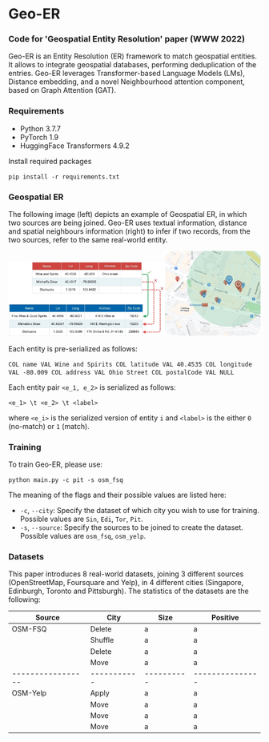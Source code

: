 # Geo-ER
### Code for 'Geospatial Entity Resolution' paper (WWW 2022)

Geo-ER is an Entity Resolution (ER) framework to match geospatial entities. It allows to integrate geospatial databases, performing deduplication of the entries. Geo-ER leverages Transformer-based Language Models (LMs), Distance embedding, and a novel Neighbourhood attention component, based on Graph Attention (GAT).


### Requirements

* Python 3.7.7
* PyTorch 1.9
* HuggingFace Transformers 4.9.2

Install required packages
```
pip install -r requirements.txt
```


### Geospatial ER

The following image (left) depicts an example of Geospatial ER, in which two sources are being joined. Geo-ER uses textual information, distance and spatial neighbours information (right) to infer if two records, from the two sources, refer to the same real-world entity.

<img src="imgs/geo_er_examples.jpg" alt="Example of geospatial ER" width="62%"/><img src="imgs/neighbourhood.jpg" alt="Example of geospatial ER" width="38%"/>

Each entity is pre-serialized as follows:

```
COL name VAL Wine and Spirits COL latitude VAL 40.4535 COL longitude VAL -80.009 COL address VAL Ohio Street COL postalCode VAL NULL
```

Each entity pair ``<e_1, e_2>`` is serialized as follows:

```
<e_1> \t <e_2> \t <label>
```
where ``<e_i>`` is the serialized version of entity ``i`` and ``<label>`` is the either ``0`` (no-match) or ``1`` (match).

### Training

To train Geo-ER, please use:

```
python main.py -c pit -s osm_fsq
```

The meaning of the flags and their possible values are listed here:
* ``-c``, ``--city``: Specify the dataset of which city you wish to use for training. Possible values are ``Sin``, ``Edi``, ``Tor``, ``Pit``.
* ``-s``, ``--source``: Specify the sources to be joined to create the dataset. Possible values are ``osm_fsq``, ``osm_yelp``.

### Datasets

This paper introduces 8 real-world datasets, joining 3 different sources (OpenStreetMap, Foursquare and Yelp), in 4 different cities (Singapore, Edinburgh, Toronto and Pittsburgh). The statistics of the datasets are the following:



| Source          | City      | Size     | Positive  |
|-----------------|-----------|----------|---------------|
|OSM-FSQ          | Delete    | a        | a             |
|                 | Shuffle   | a        | a             |
|                 | Delete    | a        | a             |
|                 | Move      | a        | a             |
|-----------------|-----------|----------|---------------|
|OSM-Yelp         | Apply     | a        | a             |
|                 | Move      | a        | a             |
|                 | Move      | a        | a             |
|                 | Move      | a        | a             |
